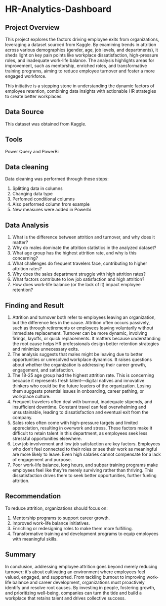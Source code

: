 # HR-Analytics-Dashboard
## Project Overview
This project explores the factors driving employee exits from organizations, leveraging a dataset sourced from Kaggle. By examining trends in attrition across various demographics (gender, age, job levels, and departments), it sheds light on key pain points like workplace dissatisfaction, high-pressure roles, and inadequate work-life balance. The analysis highlights areas for improvement, such as mentorship, enriched roles, and transformative training programs, aiming to reduce employee turnover and foster a more engaged workforce.

This initiative is a stepping stone in understanding the dynamic factors of employee retention, combining data insights with actionable HR strategies to create better workplaces.

## Data Source
This dataset was obtained from Kaggle.

## Tools
Power Query and PowerBi

## Data cleaning 
Data cleaning was performed through these steps:
1. Splitting data in columns
2. Changing data type
3. Perfomed conditional columns
4. Also performed column from example
5. New measures were added in Powerbi

## Data Analysis
1.  What is the difference between attrition and turnover, and why does it matter?
2.  Why do males dominate the attrition statistics in the analyzed dataset?
3.  What age group has the highest attrition rate, and why is this concerning?
4.  What challenges do frequent travelers face, contributing to higher attrition rates?
5.  Why does the sales department struggle with high attrition rates?
6.  What factors contribute to low job satisfaction and high attrition?
7.  How does work-life balance (or the lack of it) impact employee retention?


## Finding and Result
1. Attrition and turnover both refer to employees leaving an organization, but the difference lies in the cause. Attrition often occurs passively, such as through retirements or employees leaving voluntarily without immediate replacement. Turnover can be more dynamic, involving firings, layoffs, or quick replacements. It matters because understanding the root cause helps HR professionals design better retention strategies and minimize unnecessary exits.
2. The analysis suggests that males might be leaving due to better opportunities or unresolved workplace dynamics. It raises questions about whether the organization is addressing their career growth, engagement, and satisfaction.
3. The 18-25 age group had the highest attrition rate. This is concerning because it represents fresh talent—digital natives and innovative thinkers who could be the future leaders of the organization. Losing them suggests potential issues in onboarding, career pathing, or workplace culture.
4. Frequent travelers often deal with burnout, inadequate stipends, and insufficient downtime. Constant travel can feel overwhelming and unsustainable, leading to dissatisfaction and eventual exit from the company.
5. Sales roles often come with high-pressure targets and limited appreciation, resulting in overwork and stress. These factors make it difficult to retain talent in this department, as employees seek less stressful opportunities elsewhere.
6. Low job involvement and low job satisfaction are key factors. Employees who don't feel connected to their roles or see their work as meaningful are more likely to leave. Even high salaries cannot compensate for a lack of engagement and purpose.
7. Poor work-life balance, long hours, and subpar training programs make employees feel like they're merely surviving rather than thriving. This dissatisfaction drives them to seek better opportunities, further fueling attrition.


## Recommendation
To reduce attrition, organizations should focus on:
1. Mentorship programs to support career growth.
2. Improved work-life balance initiatives.
3. Enriching or redesigning roles to make them more fulfilling.
4. Transformative training and development programs to equip employees with meaningful skills.


## Summary
In conclusion, addressing employee attrition goes beyond merely reducing turnover; it's about cultivating an environment where employees feel valued, engaged, and supported. From tackling burnout to improving work-life balance and career development, organizations must proactively identify and resolve root causes. By investing in people, fostering growth, and prioritizing well-being, companies can turn the tide and build a workplace that retains talent and drives collective success.

